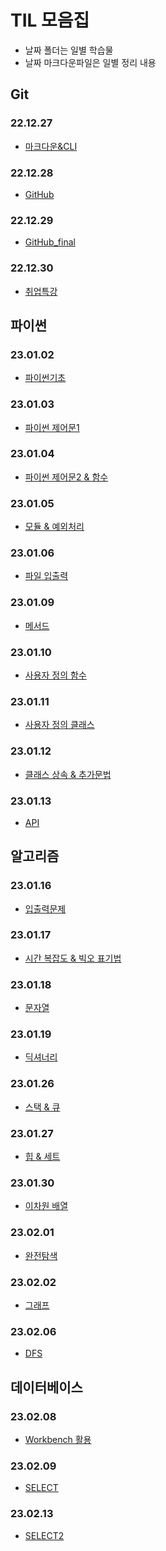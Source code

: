 # TIL 모음집
- 날짜 폴더는 일별 학습물
- 날짜 마크다운파일은 일별 정리 내용
## Git
### 22.12.27
- [마크다운&CLI](TIL_22.12.27.md)

### 22.12.28
- [GitHub](TIL_22.12.28.md)

### 22.12.29
- [GitHub_final](TIL_22.12.29.md)

### 22.12.30
- [취업특강](TIL_22.12.30.md)

## 파이썬
### 23.01.02
- [파이썬기초](TIL_23.01.02.md)

### 23.01.03
- [파이썬 제어문1](TIL_23.01.03.md)

### 23.01.04
- [파이썬 제어문2 & 함수](TIL_23.01.04.md)

### 23.01.05
- [모듈 & 예외처리](TIL_23.01.05.md)

### 23.01.06
- [파일 입출력](TIL_23.01.06.md)

### 23.01.09
- [메서드](TIL_23.01.09.md)

### 23.01.10
- [사용자 정의 함수](TIL_23.01.10.md)

### 23.01.11
- [사용자 정의 클래스](TIL_23.01.11.md)

### 23.01.12
- [클래스 상속 & 추가문법](TIL_23.01.12.md)

### 23.01.13
- [API](23.01.13/)

## 알고리즘
### 23.01.16
- [입출력문제](23.01.16/)

### 23.01.17
- [시간 복잡도 & 빅오 표기법](TIL_23.01.17.md)

### 23.01.18
- [문자열](TIL_23.01.18.md)

### 23.01.19
- [딕셔너리](TIL_23.01.19.md)

### 23.01.26
- [스택 & 큐](TIL_23.01.26.md)

### 23.01.27
- [힙 & 세트](TIL_23.01.27.md)

### 23.01.30
- [이차원 배열](TIL_23.01.30.md)

### 23.02.01
- [완전탐색](TIL_23.02.01.md)

### 23.02.02
- [그래프](TIL_23.02.02.md)

### 23.02.06
- [DFS](TIL_23.02.06.md)

## 데이터베이스

### 23.02.08
- [Workbench 활용](23.02.08/Workbench_guide.md)

### 23.02.09
- [SELECT]()

### 23.02.13
- [SELECT2]()